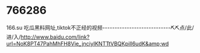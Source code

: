 # 766286
166.su 吃瓜黑料网址,tiktok不正经的视频----------------------------⛏⛏点/此/进/入/http://www.baidu.com/link?url=NoK8PT47PahMhFH8Vie_jnciyIKNTTtVBQKpill6udK&amp;wd
